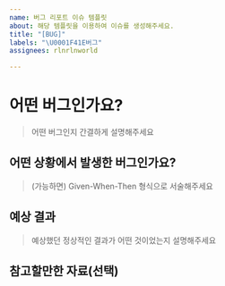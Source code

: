 ```yaml
---
name: 버그 리포트 이슈 템플릿
about: 해당 템플릿을 이용하여 이슈를 생성해주세요.
title: "[BUG]"
labels: "\U0001F41E버그"
assignees: rlnrlnworld

---
```


# 어떤 버그인가요?

> 어떤 버그인지 간결하게 설명해주세요

## 어떤 상황에서 발생한 버그인가요?

> (가능하면) Given-When-Then 형식으로 서술해주세요

## 예상 결과

> 예상했던 정상적인 결과가 어떤 것이었는지 설명해주세요

## 참고할만한 자료(선택)
